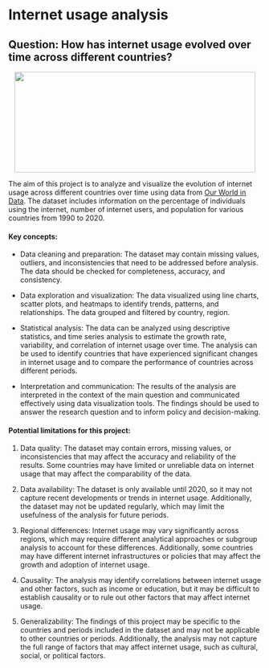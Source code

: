 # Internet usage analysis

## Question: How has internet usage evolved over time across different countries?

<p align="center">
  <img width="480" height="200" src=""C:\Users\andri\OneDrive\Рабочий стол\computer-communities.png"">
</p>

The aim of this project is to analyze and visualize the evolution of internet usage across different countries over time using data from [Our World in Data](https://ourworldindata.org/internet). 
The dataset includes information on the percentage of individuals using the internet, number of internet users, and population for various countries from 1990 to 2020.

#### Key concepts:


* Data cleaning and preparation: The dataset may contain missing values, outliers, and inconsistencies that need to be addressed before analysis. 
The data should be checked for completeness, accuracy, and consistency.

* Data exploration and visualization: The data visualized using line charts, scatter plots, and heatmaps to identify trends, patterns, and relationships. 
The data grouped and filtered by country, region.

* Statistical analysis: The data can be analyzed using descriptive statistics, and time series analysis to estimate the growth rate, variability, and correlation of internet usage over time. The analysis can be used to identify countries that have experienced significant changes in internet usage and to compare the performance of countries across different periods.

* Interpretation and communication: The results of the analysis are interpreted in the context of the main question and communicated effectively using data visualization tools. The findings should be used to answer the research question and to inform policy and decision-making.


#### Potential limitations for this project:

1. Data quality: The dataset may contain errors, missing values, or inconsistencies that may affect the accuracy and reliability of the results. Some countries may have limited or unreliable data on internet usage that may affect the comparability of the data.

2. Data availability: The dataset is only available until 2020, so it may not capture recent developments or trends in internet usage. Additionally, the dataset may not be updated regularly, which may limit the usefulness of the analysis for future periods.

3. Regional differences: Internet usage may vary significantly across regions, which may require different analytical approaches or subgroup analysis to account for these differences. Additionally, some countries may have different internet infrastructures or policies that may affect the growth and adoption of internet usage.

4. Causality: The analysis may identify correlations between internet usage and other factors, such as income or education, but it may be difficult to establish causality or to rule out other factors that may affect internet usage.

5. Generalizability: The findings of this project may be specific to the countries and periods included in the dataset and may not be applicable to other countries or periods. Additionally, the analysis may not capture the full range of factors that may affect internet usage, such as cultural, social, or political factors.
